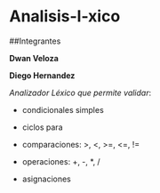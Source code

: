 # Analisis-l-xico
##Integrantes

**Dwan Veloza**

**Diego Hernandez**

*Analizador Léxico que permite validar*:

- condicionales simples

- ciclos para

- comparaciones: >, <, >=, <=, !=

- operaciones: +, -, *, /

- asignaciones
